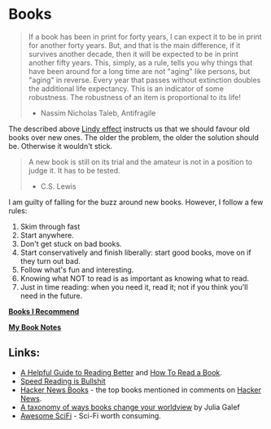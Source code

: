 # Books

> If a book has been in print for forty years, I can expect it to be in print for another forty years. But, and that is the main difference, if it survives another decade, then it will be expected to be in print another fifty years. This, simply, as a rule, tells you why things that have been around for a long time are not "aging" like persons, but "aging" in reverse. Every year that passes without extinction doubles the additional life expectancy. This is an indicator of some robustness. The robustness of an item is proportional to its life!
>
> * Nassim Nicholas Taleb, Antifragile

The described above [Lindy effect](https://en.wikipedia.org/wiki/Lindy_effect) instructs us that we should favour old books over new ones. The older the problem, the older the solution should be. Otherwise it wouldn't stick.

> A new book is still on its trial and the amateur is not in a position to judge it. It has to be tested.
>
> * C.S. Lewis

I am guilty of falling for the buzz around new books. However, I follow a few rules:

1. Skim through fast
2. Start anywhere.
3. Don't get stuck on bad books.
4. Start conservatively and finish liberally: start good books, move on if they turn out bad.
5. Follow what's fun and interesting.
6. Knowing what NOT to read is as important as knowing what to read.
7. Just in time reading: when you need it, read it; not if you think you'll need in the future.

**[Books I Recommend](books.md)**

**[My Book Notes](book-notes.md)**

## Links:

* [A Helpful Guide to Reading Better](https://fs.blog/reading/) and [How To Read a Book](https://www.farnamstreetblog.com/how-to-read-a-book/).
* [Speed Reading is Bullshit](https://medium.com/the-mission/speed-reading-is-bullshit-f5acbee7f59e)
* [Hacker News Books](https://hackernewsbooks.com/) - the top books mentioned in comments on [Hacker News](https://news.ycombinator.com).
* [A taxonomy of ways books change your worldview](https://juliagalef.com/2017/01/06/a-taxonomy-of-books-that-change-your-worldview/) by Julia Galef
* [Awesome SciFi](https://github.com/sindresorhus/awesome-scifi) - Sci-Fi worth consuming.
